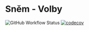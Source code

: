 # Sněm - Volby
![GitHub Workflow Status](https://img.shields.io/github/workflow/status/skaut/snem-volby/main)
[![codecov](https://codecov.io/gh/skaut/snem-volby/branch/master/graph/badge.svg?token=4qqp9q95cF)](https://codecov.io/gh/skaut/Skautske-hospodareni)
